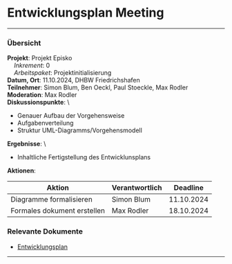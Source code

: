 # Entwicklungsplan Meeting

---

### Übersicht

**Projekt**: Projekt Episko \
&nbsp;&nbsp;&nbsp;&nbsp;_Inkrement_: 0 \
&nbsp;&nbsp;&nbsp;&nbsp;_Arbeitspaket_: Projektinitialisierung \
**Datum, Ort**: 11.10.2024, DHBW Friedrichshafen\
**Teilnehmer**: Simon Blum, Ben Oeckl, Paul Stoeckle, Max Rodler\
**Moderation**: Max Rodler\
**Diskussionspunkte**: \

- Genauer Aufbau der Vorgehensweise
- Aufgabenverteilung
- Struktur UML-Diagramms/Vorgehensmodell

**Ergebnisse**: \

- Inhaltliche Fertigstellung des Entwicklunsplans

**Aktionen**:

| Aktion                      | Verantwortlich | Deadline   |
|-----------------------------|----------------|------------|
| Diagramme formalisieren     | Simon Blum     | 11.10.2024 |
| Formales dokument erstellen | Max Rodler     | 18.10.2024 |

### Relevante Dokumente

- [Entwicklungsplan](../Inkremente/00/Entwicklungsplan2)

---
